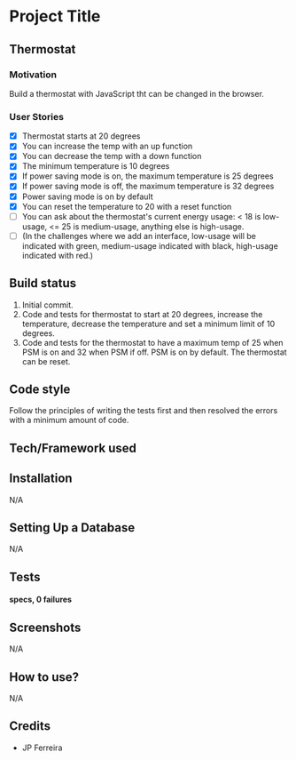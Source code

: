# Project Title
## Thermostat

### Motivation

Build a thermostat with JavaScript tht can be changed in the browser.

### User Stories

- [x] Thermostat starts at 20 degrees
- [x] You can increase the temp with an up function
- [x] You can decrease the temp with a down function
- [x] The minimum temperature is 10 degrees
- [x] If power saving mode is on, the maximum temperature is 25 degrees
- [x] If power saving mode is off, the maximum temperature is 32 degrees
- [x] Power saving mode is on by default
- [x] You can reset the temperature to 20 with a reset function
- [ ] You can ask about the thermostat's current energy usage: < 18 is low-usage, <= 25 is medium-usage, anything else is high-usage.
- [ ] (In the challenges where we add an interface, low-usage will be indicated with green, medium-usage indicated with black, high-usage indicated with red.)

## Build status

1. Initial commit.
2. Code and tests for thermostat to start at 20 degrees, increase the temperature, decrease the temperature and set a minimum limit of 10 degrees.
3. Code and tests for the thermostat to have a maximum temp of 25 when PSM is on and 32 when PSM if off. PSM is on by default. The thermostat can be reset.

## Code style

Follow the principles of writing the tests first and then resolved the errors with a minimum amount of code.

## Tech/Framework used



## Installation

N/A

## Setting Up a Database

N/A

## Tests

####  specs, 0 failures


## Screenshots

N/A

## How to use?

N/A

## Credits
* JP Ferreira
